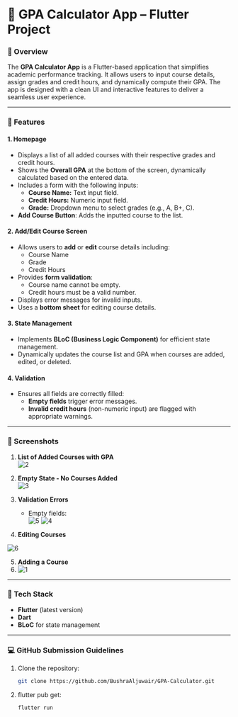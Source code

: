   # 📱 GPA Calculator App – Flutter Project

### 📝 Overview
The **GPA Calculator App** is a Flutter-based application that simplifies academic performance tracking. It allows users to input course details, assign grades and credit hours, and dynamically compute their GPA. The app is designed with a clean UI and interactive features to deliver a seamless user experience.

---

### 🚀 Features

#### **1. Homepage**
- Displays a list of all added courses with their respective grades and credit hours.
- Shows the **Overall GPA** at the bottom of the screen, dynamically calculated based on the entered data.
- Includes a form with the following inputs:
  - **Course Name:** Text input field.
  - **Credit Hours:** Numeric input field.
  - **Grade:** Dropdown menu to select grades (e.g., A, B+, C).
- **Add Course Button**: Adds the inputted course to the list.

#### **2. Add/Edit Course Screen**
- Allows users to **add** or **edit** course details including:
  - Course Name
  - Grade
  - Credit Hours
- Provides **form validation**:
  - Course name cannot be empty.
  - Credit hours must be a valid number.
- Displays error messages for invalid inputs.
- Uses a **bottom sheet** for editing course details.

#### **3. State Management**
- Implements **BLoC (Business Logic Component)** for efficient state management.
- Dynamically updates the course list and GPA when courses are added, edited, or deleted.

#### **4. Validation**
- Ensures all fields are correctly filled:
  - **Empty fields** trigger error messages.
  - **Invalid credit hours** (non-numeric input) are flagged with appropriate warnings.

---

### 📸 Screenshots

1. **List of Added Courses with GPA**  
 ![2](https://github.com/user-attachments/assets/0bd4120e-e624-424b-99f8-f81dc91d81f0)

2. **Empty State - No Courses Added**  
 ![3](https://github.com/user-attachments/assets/bfd6206b-b57d-48d1-823f-3fa336810de2)

3. **Validation Errors**  
   - Empty fields:  
    ![5](https://github.com/user-attachments/assets/93d5cfd7-af09-49ba-a81d-c76f6e6ca618)
![4](https://github.com/user-attachments/assets/7171ee40-6e58-4918-a2c5-85e02f4d6abe)

4. **Editing Courses**  
    
![6](https://github.com/user-attachments/assets/65ae5879-3ef6-44ba-b814-98b50af0e735)

5. **Adding a Course**
6.  ![1](https://github.com/user-attachments/assets/ac235731-8bf7-4b1b-9924-371e4dd18cc4)

 
---

### 🧰 Tech Stack
- **Flutter** (latest version)
- **Dart**
- **BLoC** for state management

---

### 💻 GitHub Submission Guidelines
1. Clone the repository:  
   ```bash
   git clone https://github.com/BushraAljuwair/GPA-Calculator.git
2. flutter pub get:  
   ```bash
   flutter run